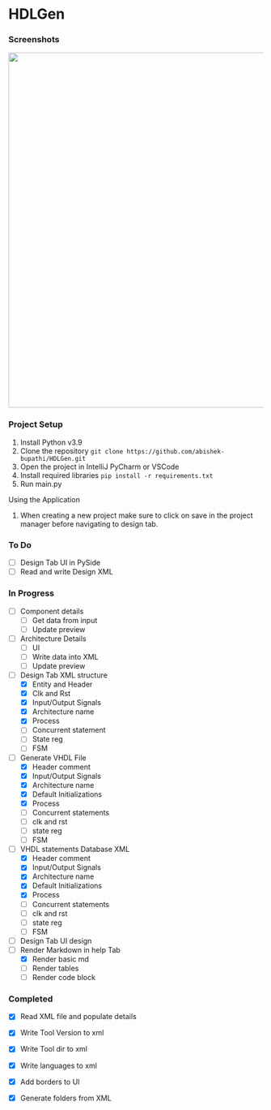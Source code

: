 # HDLGen

### Screenshots
<img src="https://github.com/abishek-bupathi/HDLGen/blob/83c569e9b708c27212a69c125e69bcc74a5cb2ac/Docs/Screenshots/Project%20Manager%20v1.png" width="700"></img>

### Project Setup
1. Install Python v3.9
2. Clone the repository
``
git clone https://github.com/abishek-bupathi/HDLGen.git
``
3. Open the project in IntelliJ PyCharm or VSCode
4. Install required libraries
``
pip install -r requirements.txt
``
5. Run main.py

Using the Application
1. When creating a new project make sure to click on save in the project manager before navigating to design tab.

### To Do

- [ ] Design Tab UI in PySide
- [ ] Read and write Design XML

### In Progress

- [ ] Component details
  - [ ] Get data from input
  - [ ] Update preview
- [ ] Architecture Details
  - [ ] UI
  - [ ] Write data into XML
  - [ ] Update preview
- [ ] Design Tab XML structure
  - [x] Entity and Header
  - [x] Clk and Rst
  - [x] Input/Output Signals
  - [x] Architecture name
  - [x] Process
  - [ ] Concurrent statement
  - [ ] State reg
  - [ ] FSM
- [ ] Generate VHDL File
  - [x] Header comment
  - [x] Input/Output Signals
  - [x] Architecture name
  - [x] Default Initializations
  - [x] Process
  - [ ] Concurrent statements
  - [ ] clk and rst
  - [ ] state reg
  - [ ] FSM
- [ ] VHDL statements Database XML
  - [x] Header comment
  - [x] Input/Output Signals
  - [x] Architecture name
  - [x] Default Initializations
  - [x] Process
  - [ ] Concurrent statements
  - [ ] clk and rst
  - [ ] state reg
  - [ ] FSM
- [ ] Design Tab UI design
- [ ] Render Markdown in help Tab
  - [x] Render basic md
  - [ ] Render tables
  - [ ] Render code block

### Completed

- [x] Read XML file and populate details
- [x] Write Tool Version to xml
- [x] Write Tool dir to xml
- [x] Write languages to xml 
- [x] Add borders to UI 
- [x] Generate folders from XML 

